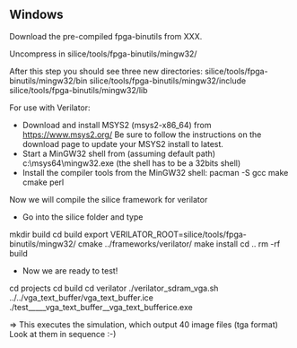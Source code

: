 
## Windows

Download the pre-compiled fpga-binutils from XXX. 

Uncompress in silice/tools/fpga-binutils/mingw32/

After this step you should see three new directories:
silice/tools/fpga-binutils/mingw32/bin
silice/tools/fpga-binutils/mingw32/include
silice/tools/fpga-binutils/mingw32/lib

For use with Verilator:

- Download and install MSYS2 (msys2-x86_64) from https://www.msys2.org/
  Be sure to follow the instructions on the download page to update your 
  MSYS2 install to latest.
- Start a MinGW32 shell from (assuming default path) c:\msys64\mingw32.exe
  (the shell has to be a 32bits shell)
- Install the compiler tools from the MinGW32 shell:
  pacman -S gcc make cmake perl

Now we will compile the silice framework for verilator
- Go into the silice folder and type 

mkdir build
cd build
export VERILATOR_ROOT=silice/tools/fpga-binutils/mingw32/
cmake ../frameworks/verilator/
make install
cd ..
rm -rf build

- Now we are ready to test!

cd projects
cd build
cd verilator
./verilator_sdram_vga.sh ../../vga_text_buffer/vga_text_buffer.ice
./test_____vga_text_buffer__vga_text_bufferice.exe

=> This executes the simulation, which output 40 image files (tga format)
Look at them in sequence :-)

